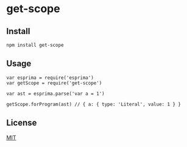 # get-scope

## Install

    npm install get-scope

## Usage

    var esprima = require('esprima')
    var getScope = require('get-scope')

    var ast = esprima.parse('var a = 1')

    getScope.forProgram(ast) // { a: { type: 'Literal', value: 1 } }

## License

[MIT](http://josh.mit-license.org)
